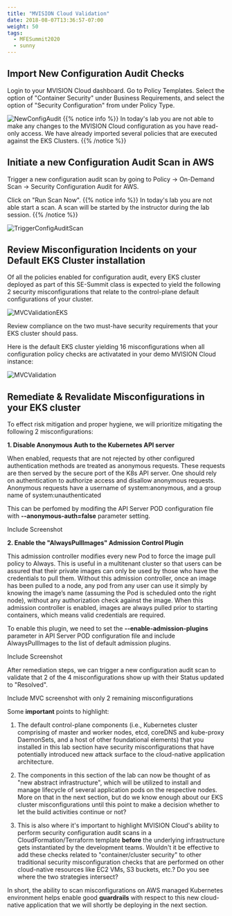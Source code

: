 ```yaml
---
title: "MVISION Cloud Validation"
date: 2018-08-07T13:36:57-07:00
weight: 50
tags:
  - MFESummit2020
  - sunny
---
```


## Import New Configuration Audit Checks  

Login to your MVISION Cloud dashboard. Go to Policy Templates. Select the option of "Container Security" under Business Requirements, and select the option of "Security Configuration" from under Policy Type.


![NewConfigAudit](/images/mfe/Capture_PolicyTemplates.JPG?classes=border,shadow)
{{% notice info %}}
In today's lab you are not able to make any changes to the MVISION Cloud configuration as you have read-only access. We have already imported several policies that are executed against the EKS Clusters.
{{% /notice %}}




## Initiate a new Configuration Audit Scan in AWS

Trigger a new configuration audit scan by going to Policy -> On-Demand Scan -> Security Configuration Audit for AWS.

Click on "Run Scan Now". 
{{% notice info %}}
In today's lab you are not able start a scan. A scan will be started by the instructor during the lab session.
{{% /notice %}}

![TriggerConfigAuditScan](/images/mfe/Capture_TriggerConfigAuditScan.JPG?classes=border,shadow)





## Review Misconfiguration Incidents on your Default EKS Cluster installation


Of all the policies enabled for configuration audit, every EKS cluster deployed as part of this SE-Summit class is expected to yield the following 2 security misconfigurations that relate to the control-plane default configurations of your cluster. 


![MVCValidationEKS](/images/mfe/Capture_EKSMaster_Violations1.JPG?classes=border,shadow)











Review compliance on the two must-have security requirements that your EKS cluster should pass. 













Here is the default EKS cluster yielding 16 misconfigurations when all configuration policy checks are activatated in your demo MVISION Cloud instance:


![MVCValidation](/images/mfe/Capture_Violations.JPG?classes=border,shadow)






## Remediate & Revalidate Misconfigurations in your EKS cluster 


To effect risk mitigation and proper hygiene,  we will prioritize mitigating the following 2 misconfigurations:



**1. Disable Anonymous Auth to the Kubernetes API server**

When enabled, requests that are not rejected by other configured authentication methods are treated as anonymous requests. These requests are then served by the secure port of the K8s API server. One should rely on authentication to authorize access and disallow anonymous requests. Anonymous requests have a username of system:anonymous, and a group name of system:unauthenticated

This can be perfomed by modifing the API Server POD configuration file with **--anonymous-auth=false** parameter setting.

Include Screenshot




**2. Enable the "AlwaysPullImages" Admission Control Plugin**

This admission controller modifies every new Pod to force the image pull policy to Always. This is useful in a multitenant cluster so that users can be assured that their private images can only be used by those who have the credentials to pull them. Without this admission controller, once an image has been pulled to a node, any pod from any user can use it simply by knowing the image’s name (assuming the Pod is scheduled onto the right node), without any authorization check against the image. When this admission controller is enabled, images are always pulled prior to starting containers, which means valid credentials are required.

To enable this plugin, we need to set the **--enable-admission-plugins** parameter in API Server POD configuration file and include AlwaysPullImages to the list of default admission plugins. 

Include Screenshot











After remediation steps, we can trigger a new configuration audit scan to validate that 2 of the 4 misconfigurations show up with their Status updated to "Resolved".





Include MVC screenshot with only 2 remaining misconfigurations









Some **important** points to highlight:


1. The default control-plane components (i.e., Kubernetes cluster comprising of master and worker nodes, etcd, coreDNS and kube-proxy DaemonSets, and a host of other foundational elements) that you installed in this lab section have security misconfigurations that have potentially introduced new attack surface to the cloud-native application architecture.

2. The components in this section of the lab can now be thought of as "new abstract infrastructure", which will be utilized to install and manage lifecycle of several application pods on the respective nodes. More on that in the next section, but do we know enough about our EKS cluster misconfigurations until this point to make a decision whether to let the build activities continue or not?

3. This is also where it's important to highlight MVISION Cloud's ability to perform security configuration audit scans in a CloudFormation/Terraform template **before** the underlying infrastructure gets instantiated by the development teams. Wouldn't it be effective to add these checks related to "container/cluster security" to other traditional security misconfiguration checks that are performed on other cloud-native resources like EC2 VMs, S3 buckets, etc.? Do you see where the two strategies intersect?

In short, the ability to scan misconfigurations on AWS managed Kubernetes environment helps enable good **guardrails** with respect to this new cloud-native application that we will shortly be deploying in the next section. 
